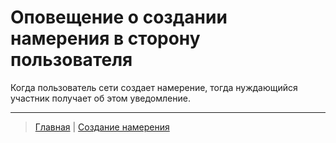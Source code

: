 # Оповещение о создании намерения в сторону пользователя

Когда пользователь сети создает намерение, тогда нуждающийся участник получает об этом уведомление.

---
> [Главная](../index.md) |
> [Создание намерения](intention_created.md)
